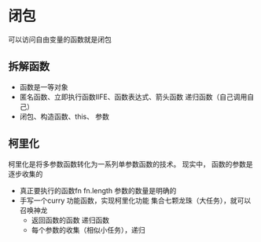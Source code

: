 # 闭包
可以访问自由变量的函数就是闭包 

## 拆解函数
- 函数是一等对象 
- 匿名函数、立即执行函数IIFE、函数表达式、箭头函数 递归函数（自己调用自己）
- 闭包、构造函数、this、 参数

## 柯里化
柯里化是将多参数函数转化为一系列单参数函数的技术。
现实中， 函数的参数是逐步收集的
- 真正要执行的函数fn  fn.length 参数的数量是明确的
- 手写一个curry 功能函数，实现柯里化功能 
  集合七颗龙珠（大任务），就可以召唤神龙
  - 返回函数的函数 递归函数
  - 每个参数的收集（相似小任务），递归
